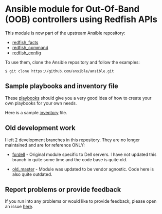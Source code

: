# Ansible module for Out-Of-Band (OOB) controllers using Redfish APIs

This module is now part of the upstream Ansible repository:

- [redfish_facts](https://docs.ansible.com/ansible/devel/modules/redfish_facts_module)
- [redfish_command](https://docs.ansible.com/ansible/devel/modules/redfish_command_module)
- [redfish_config](https://docs.ansible.com/ansible/devel/modules/redfish_config_module)

To use them, clone the Ansible repository and follow the examples:

```
$ git clone https://github.com/ansible/ansible.git
```

## Sample playbooks and inventory file

These [playbooks](playbooks) should give you a very good idea of how to create your own playbooks for your own needs.

Here is a sample [inventory](inventory.yml) file.

## Old development work

I left 2 development branches in this repository. They are no longer maintained and are for reference ONLY:

- [fordell](https://github.com/dell/idrac-ansible-module/tree/fordell) - Original module specific to Dell servers. I have not updated this branch in quite some time and the code base is quite old.

- [old_master](https://github.com/dell/idrac-ansible-module/tree/old_master) - Module was updated to be vendor agnostic. Code here is also quite outdated.

## Report problems or provide feedback

If you run into any problems or would like to provide feedback, please open an issue [here](https://github.com/ansible/ansible/issues).
